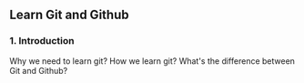 ## Learn Git and Github

### 1. Introduction
 Why we need to learn git?
 How we learn git?
 What's the difference between Git and Github?
 